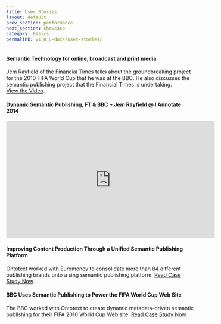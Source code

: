 ```yaml
---
title: User Stories
layout: default
prev_section: performance
next_section: showcase
category: Basics
permalink: v1_0_0-docs/user-stories/
---
```


#### Semantic Technology for online, broadcast and print media

Jem Rayfield of the Financial Times talks about the groundbreaking project for the 2010 FIFA World Cup that he was at the BBC.  He also discusses the semantic publishing project that the Financial Times is undertaking.<br>
[View the Video](http://ontotext.com/semantic-resources/#case-studies).

#### Dynamic Semantic Publishing, FT & BBC ~ Jem Rayfield @ I Annotate 2014

<iframe width="560" height="315" src="https://www.youtube.com/embed/mZoIsjlDxQE" frameborder="0" allowfullscreen></iframe>




#### Improving Content Production Through a Unified Semantic Publishing Platform

Ontotext worked with Euromoney to consolidate more than 84 different publishing brands onto a sing semantic publishing platform. [Read Case Study Now](http://ontotext.com/semantic-resources/#case-studies).


#### BBC Uses Semantic Publishing to Power the FIFA World Cup Web Site

The BBC worked with Ontotext to create dynamic metadata-driven semantic publishing for their FIFA 2010 World Cup Web site. [Read Case Study Now](http://ontotext.com/semantic-resources/#case-studies).
